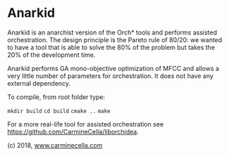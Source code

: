 # Anarkid

Anarkid is an anarchist version of the Orch* tools and performs assisted orchestration.
The design principle is the Pareto rule of 80/20: we wanted to have a tool that 
is able to solve the 80% of the problem but takes the 20% of the development time.

Anarkid performs GA mono-objective optimization of MFCC and allows a very little 
number of parameters for orchestration. It does not have any external dependency.

To compile, from root folder type:

`mkdir build`
`cd build`
`cmake ..`
`make`

For a more real-life tool for assisted orchestration see https://github.com/CarmineCella/liborchidea.

(c) 2018, www.carminecella.com


